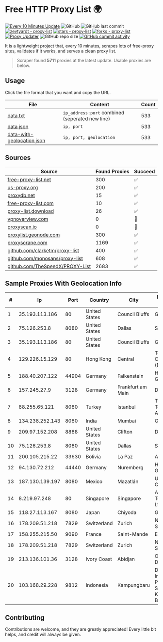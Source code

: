 
# Free HTTP Proxy List 🌍

[![Every 10 Minutes Update](https://github.com/mertguvencli/http-proxy-list/actions/workflows/main.yml/badge.svg?branch=main)](https://github.com/mertguvencli/http-proxy-list/actions/workflows/main.yml)
![GitHub](https://img.shields.io/github/license/mertguvencli/http-proxy-list)
![GitHub last commit](https://img.shields.io/github/last-commit/mertguvencli/http-proxy-list)
[![zevtyardt - proxy-list](https://img.shields.io/static/v1?label=zevtyardt&message=proxy-list&color=blue&logo=github)](https://github.com/zevtyardt/proxy-list "Go to GitHub repo")
[![stars - proxy-list](https://img.shields.io/github/stars/zevtyardt/proxy-list?style=social)](https://github.com/zevtyardt/proxy-list)
[![forks - proxy-list](https://img.shields.io/github/forks/zevtyardt/proxy-list?style=social)](https://github.com/zevtyardt/proxy-list)
[![Proxy Updater](https://github.com/zevtyardt/proxy-list/workflows/Proxy%20Updater/badge.svg)](https://github.com/zevtyardt/proxy-list/actions?query=workflow:"Proxy+Updater")
![GitHub repo size](https://img.shields.io/github/repo-size/zevtyardt/proxy-list)
[![GitHub commit activity](https://img.shields.io/github/commit-activity/m/zevtyardt/proxy-list?logo=commits)](https://github.com/zevtyardt/proxy-list/commits/main)

It is a lightweight project that, every 10 minutes, scrapes lots of free-proxy sites, validates if it works, and serves a clean proxy list.

> Scraper found **5711** proxies at the latest update. Usable proxies are below.

## Usage

Click the file format that you want and copy the URL.

|File|Content|Count|
|----|-------|-----|
|[data.txt](https://raw.githubusercontent.com/mertguvencli/http-proxy-list/main/proxy-list/data.txt)|`ip_address:port` combined (seperated new line)|533|
|[data.json](https://raw.githubusercontent.com/mertguvencli/http-proxy-list/main/proxy-list/data.json)|`ip, port`|533|
|[data-with-geolocation.json](https://raw.githubusercontent.com/mertguvencli/http-proxy-list/main/proxy-list/data-with-geolocation.json)|`ip, port, geolocation`|533|

## Sources

|Source|Found Proxies|Succeed|
|------|-------------|-------|
|[free-proxy-list.net](https://free-proxy-list.net)|300|✅|
|[us-proxy.org](https://www.us-proxy.org)|200|✅|
|[proxydb.net](http://proxydb.net)|15|✅|
|[free-proxy-list.com](https://free-proxy-list.com/?page=&port=&type%5B%5D=http&type%5B%5D=https&up_time=0&search=Search)|10|✅|
|[proxy-list.download](https://www.proxy-list.download/HTTP)|26|✅|
|[vpnoverview.com](https://vpnoverview.com/privacy/anonymous-browsing/free-proxy-servers)|0|🚫|
|[proxyscan.io](https://www.proxyscan.io)|0|🚫|
|[proxylist.geonode.com](https://proxylist.geonode.com/api/proxy-list?limit=300&page=1&sort_by=lastChecked&sort_type=desc&protocols=http,https)|300|✅|
|[proxyscrape.com](https://api.proxyscrape.com/v2/?request=displayproxies&protocol=http&timeout=10000&country=all&ssl=all&anonymity=all)|1169|✅|
|[github.com/clarketm/proxy-list](https://raw.githubusercontent.com/clarketm/proxy-list/master/proxy-list-raw.txt)|400|✅|
|[github.com/monosans/proxy-list](https://raw.githubusercontent.com/monosans/proxy-list/main/proxies/http.txt)|608|✅|
|[github.com/TheSpeedX/PROXY-List](https://raw.githubusercontent.com/TheSpeedX/PROXY-List/master/http.txt)|2683|✅|


## Sample Proxies With Geolocation Info

|#|Ip|Port|Country|City|Internet Service Provider|
|-|--|----|-------|----|-------------------------|
|1|35.193.113.186|80|United States|Council Bluffs|Google LLC|
|2|75.126.253.8|8080|United States|Dallas|SoftLayer|
|3|35.193.113.186|80|United States|Council Bluffs|Google LLC|
|4|129.226.15.129|80|Hong Kong|Central|Tencent Cloud Computing (Beijing) Co|
|5|188.40.207.122|44904|Germany|Falkenstein|Hetzner Online GmbH|
|6|157.245.27.9|3128|Germany|Frankfurt am Main|DigitalOcean, LLC|
|7|88.255.65.121|8080|Turkey|Istanbul|Turk Telekomunikasyon Anonim Sirketi|
|8|134.238.252.143|8080|India|Mumbai|Google LLC|
|9|209.97.152.208|8888|United States|Clifton|DigitalOcean, LLC|
|10|75.126.253.8|8080|United States|Dallas|SoftLayer|
|11|200.105.215.22|33630|Bolivia|La Paz|AXS Bolivia S. A.|
|12|94.130.72.212|44440|Germany|Nuremberg|Hetzner Online GmbH|
|13|187.130.139.197|8080|Mexico|Mazatlán|Uninet S.A. de C.V.|
|14|8.219.97.248|80|Singapore|Singapore|Alibaba (US) Technology Co., Ltd.|
|15|118.27.113.167|8080|Japan|Chiyoda|GMO Internet, Inc.|
|16|178.209.51.218|7829|Switzerland|Zurich|Nine Internet Solutions AG|
|17|158.255.215.50|9090|France|Saint-Mande|Edis France|
|18|178.209.51.218|7829|Switzerland|Zurich|Nine Internet Solutions AG|
|19|213.136.101.36|3128|Ivory Coast|Abidjan|ORANGE COTE D'IVOIRE|
|20|103.168.29.228|9812|Indonesia|Kampungbaru|Dinas Komunikasi Informatika Persandian dan Statistik Kabuapten Bueleleng|



## Contributing

Contributions are welcome, and they are greatly appreciated! Every
little bit helps, and credit will always be given.

